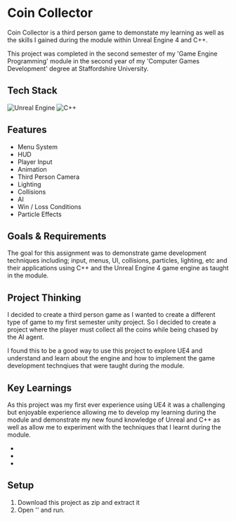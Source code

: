 
# Coin Collector

Coin Collector is a third person game to demonstate my learning as well as the skills I gained during the module within Unreal Engine 4 and C++.

This project was completed in the second semester of my 'Game Engine Programming' module in the second year of my 'Computer Games Development' degree at Staffordshire University.


## Tech Stack
![Unreal Engine](https://img.shields.io/badge/unrealengine-%23313131.svg?style=for-the-badge&logo=unrealengine&logoColor=white)
![C++](https://img.shields.io/badge/c++-%2300599C.svg?style=for-the-badge&logo=c%2B%2B&logoColor=white)


## Features
- Menu System
- HUD
- Player Input
- Animation
- Third Person Camera
- Lighting
- Collisions
- AI
- Win / Loss Conditions
- Particle Effects


## Goals & Requirements
The goal for this assignment was to demonstrate game development techniques including; input, menus, UI, collisions, particles, lighting, etc and their applications using C++ and the Unreal Engine 4 game engine as taught in the module.


## Project Thinking
I decided to create a third person game as I wanted to create a different type of game to my first semester unity project. So I decided to create a project where the player must collect all the coins while being chased by the AI agent.

I found this to be a good way to use this project to explore UE4 and understand and learn about the engine and how to implement the game development technqiues that were taught during the module.


## Key Learnings
As this project was my first ever experience using UE4 it was a challenging but enjoyable experience allowing me to develop my learning during the module and demonstrate my new found knowledge of Unreal and C++ as well as allow me to experiment with the techniques that I learnt during the module.

-
-
-


## Setup
1. Download this project as zip and extract it
2. Open '' and run.
    
